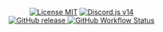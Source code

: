 <p align="center">
  <a href="https://github.com/TableRise/discord-bot/blob/main/LICENSE"><img alt="License MIT" src="https://img.shields.io/github/license/TableRise/discord-bot"></a> 
  <a href="https://github.com/discordjs/discord.js"><img alt="Discord.js v14" src="https://img.shields.io/badge/Discord.js-v14-7289da?&logo=discord&logoColor=white"><a/>
  </br>
  <a href="https://github.com/TableRise/discord-bot/releases"><img alt="GitHub release" src="https://img.shields.io/github/v/release/TableRise/discord-bot?include_prereleases">
</a>
  <a href="https://github.com/TableRise/discord-bot/actions/workflows/fly.yml"><img alt="GitHub Workflow Status" src="https://img.shields.io/github/actions/workflow/status/TableRise/discord-bot/fly.yml"></a>
</p>
